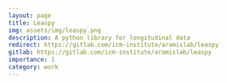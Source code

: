 ```yaml
---
layout: page
title: Leaspy
img: assets/img/leaspy.png
description: A python library for longitudinal data
redirect: https://gitlab.com/icm-institute/aramislab/leaspy
gitlab: https://gitlab.com/icm-institute/aramislab/leaspy
importance: 1
category: work
---
```



<div class="row ml-0 mr-0 p-0">
    <div class="row ml-0 mr-0 p-0"></div>
        <div class="icon" data-toggle="tooltip" title="Code Repository">
            <a href="{{ page.github }}" target="_blank"><i class="fab fa-github gh-icon fa-2x"></i></a>
        </div>
        <div class="row ml-0 mr-0 p-0"></div>
        <div class="icon" data-toggle="tooltip" title="Code Repository">
            <a href="{{ page._ }}" target="_blank"><i class="fab fa-github gh-icon fa-2x"></i></a>
        </div>
</div>

</p>
